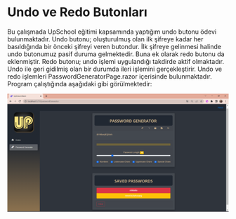 # Undo ve Redo Butonları

Bu çalışmada UpSchool eğitimi kapsamında yaptığım undo butonu ödevi bulunmaktadır. 
Undo butonu; oluşturulmuş olan ilk şifreye kadar her basıldığında bir önceki şifreyi veren butondur. İlk şifreye gelinmesi halinde undo butonumuz pasif duruma gelmektedir. Buna ek olarak redo butonu da eklenmiştir. 
Redo butonu; undo işlemi uygulandığı takdirde aktif olmaktadır. Undo ile geri gidilmiş olan bir durumda ileri işlemini gerçekleştirir.
Undo ve redo işlemleri PasswordGeneratorPage.razor içerisinde bulunmaktadır. Program çalıştığında aşağıdaki gibi görülmektedir:

<img src="https://github.com/ozlemkalemci/UpSchool-FullStack-Development-Bootcamp/blob/main/Odev-2/ImageFile/undoredo.png" width="auto">

